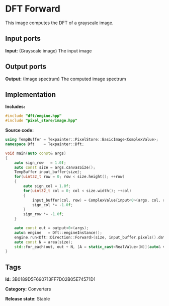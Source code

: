 # DFT Forward

This image computes the DFT of a grayscale image.

## Input ports

__Input:__ (Grayscale image) The input image

## Output ports

__Output:__ (Image spectrum) The computed image spectrum

## Implementation

__Includes:__ 

```c++
#include "dft/engine.hpp"
#include "pixel_store/image.hpp"
```

__Source code:__ 

```c++
using TempBuffer = Texpainter::PixelStore::BasicImage<ComplexValue>;
namespace Dft    = Texpainter::Dft;

void main(auto const& args)
{
	auto sign_row   = 1.0f;
	auto const size = args.canvasSize();
	TempBuffer input_buffer{size};
	for(uint32_t row = 0; row < size.height(); ++row)
	{
		auto sign_col = 1.0f;
		for(uint32_t col = 0; col < size.width(); ++col)
		{
			input_buffer(col, row) = ComplexValue{input<0>(args, col, row) * sign_row * sign_col};
			sign_col *= -1.0f;
		}
		sign_row *= -1.0f;
	}

	auto const out = output<0>(args);
	auto& engine   = Dft::engineInstance();
	engine.run<Dft::Direction::Forward>(size, input_buffer.pixels().data(), out);
	auto const N = area(size);
	std::for_each(out, out + N, [A = static_cast<RealValue>(N)](auto& val) { return val /= A; });
}
```

## Tags

__Id:__ 3B0189D5F690713FF7D02B05E74571D1

__Category:__ Converters

__Release state:__ Stable